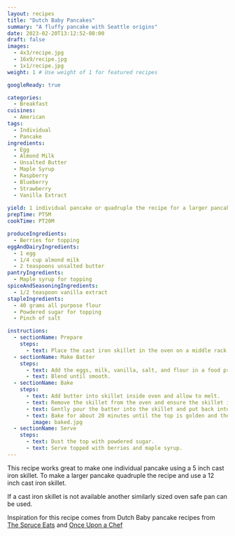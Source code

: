 ```yaml
---
layout: recipes
title: "Dutch Baby Pancakes"
summary: "A fluffy pancake with Seattle origins"
date: 2023-02-20T13:12:52-08:00
draft: false
images:
  - 4x3/recipe.jpg
  - 16x9/recipe.jpg
  - 1x1/recipe.jpg
weight: 1 # Use weight of 1 for featured recipes

googleReady: true

categories:
  - Breakfast
cuisines:
  - American
tags:
  - Individual
  - Pancake
ingredients:
  - Egg
  - Almond Milk
  - Unsalted Butter
  - Maple Syrup
  - Raspberry
  - Blueberry
  - Strawberry
  - Vanilla Extract
  
yield: 1 individual pancake or quadruple the recipe for a larger pancake that serves 4
prepTime: PT5M
cookTime: PT20M

produceIngredients:
  - Berries for topping
eggAndDairyIngredients:
  - 1 egg
  - 1/4 cup almond milk
  - 2 teaspoons unsalted butter
pantryIngredients:
  - Maple syrup for topping
spiceAndSeasoningIngredients:
  - 1/2 teaspoon vanilla extract
stapleIngredients:
  - 40 grams all purpose flour
  - Powdered sugar for topping
  - Pinch of salt

instructions:
  - sectionName: Prepare
    steps:
      - text: Place the cast iron skillet in the oven on a middle rack and preheat oven to 450 degrees F. Let the refrigerated ingredients start to come to room temperature.
  - sectionName: Make Batter
    steps:
      - text: Add the eggs, milk, vanilla, salt, and flour in a food processor or blender.
      - text: Blend until smooth.
  - sectionName: Bake
    steps:
      - text: Add butter into skillet inside oven and allow to melt.
      - text: Remove the skillet from the oven and ensure the skillet is evenly coated in melted butter.
      - text: Gently pour the batter into the skillet and put back into the oven.
      - text: Bake for about 20 minutes until the top is golden and the pancake is puffed and fluffy.
        image: baked.jpg
  - sectionName: Serve
    steps:
      - text: Dust the top with powdered sugar.
      - text: Serve topped with berries and maple syrup.
---
```


This recipe works great to make one individual pancake using a 5 inch cast iron skillet. To make a larger pancake quadruple the recipe and use a 12 inch cast iron skillet. 

If a cast iron skillet is not available another similarly sized oven safe pan can be used.

Inspiration for this recipe comes from Dutch Baby pancake recipes from [The Spruce Eats](https://www.thespruceeats.com/single-serve-dutch-baby-pancake-3058776) 
and [Once Upon a Chef](https://www.onceuponachef.com/recipes/dutch-baby.html)
